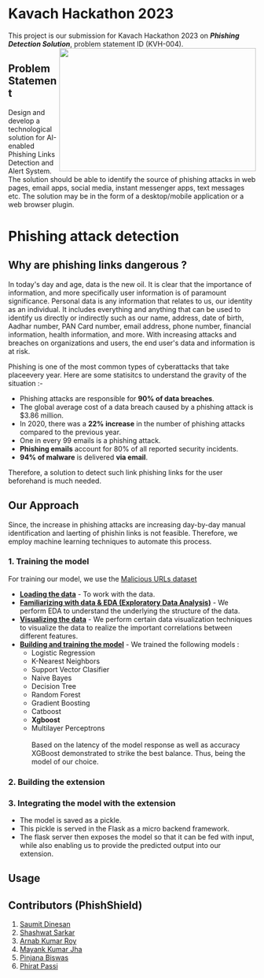 # Kavach Hackathon 2023
This project is our submission for Kavach Hackathon 2023 on ***Phishing Detection Solution***, problem statement ID (KVH-004).<br />
<img src="https://github.com/shshwtsrkr/Phishing-attack-detection/blob/master/images/kavach-logo.png"  width="400" height="250" style="float: right;">

## Problem Statement 
Design and develop a technological solution for AI-enabled Phishing Links Detection and Alert System. The solution should be able to identify the source of phishing attacks in web pages, email apps, social media, instant messenger apps, text messages etc. The solution may be in the form of a desktop/mobile application or a web browser plugin.

# Phishing attack detection
## Why are phishing links dangerous ?

In today's day and age, data is the new oil. It is clear that the importance of information, and more specifically user information is of paramount significance. Personal data is any information that relates to us, our identity as an individual. It includes everything and anything that can be used to identify us directly or indirectly such as our name, address, date of birth, Aadhar number, PAN Card number, email address, phone number, financial information, health information, and more. With increasing attacks and breaches on organizations and users, the end user's data and information is at risk.

Phishing is one of the most common types of cyberattacks that take placeevery year. Here are some statisitcs to understand the gravity of the situation :- <br />
- Phishing attacks are responsible for **90% of data breaches**.
- The global average cost of a data breach caused by a phishing attack is $3.86 million. 
- In 2020, there was a **22% increase** in the number of phishing attacks compared to the previous year.
- One in every 99 emails is a phishing attack. 
- **Phishing emails** account for 80% of all reported security incidents.
- **94% of malware** is delivered **via email**.

Therefore, a solution to detect such link phishing links for the user beforehand is much needed.

## Our Approach
Since, the increase in phishing attacks are increasing day-by-day manual identification and laerting of phishin links is not feasible.
Therefore, we employ machine learning techniques to automate this process. 

### 1. Training the model
For training our model, we use the [Malicious URLs dataset](https://www.kaggle.com/eswarchandt/phishing-website-detector)
- **<ins>Loading the data</ins>** - To work with the data.
- **<ins>Familiarizing with data & EDA (Exploratory Data Analysis)</ins>** - We perform EDA to understand the underlying the structure of the data.
- **<ins>Visualizing the data</ins>** - We perform certain data visualization techniques to visualize the data to realize the important correlations between different features.
- **<ins>Building and training the model</ins>** - We trained the following models :
    - Logistic Regression
    - K-Nearest Neighbors
    - Support Vector Clasifier
    - Naive Bayes
    - Decision Tree
    - Random Forest
    - Gradient Boosting
    - Catboost
    - **Xgboost**
    - Multilayer Perceptrons<br /><br />
   Based on the latency of the model response as well as accuracy XGBoost demonstrated to strike the best balance. Thus, being the model of our choice.

### 2. Building the extension
### 3. Integrating the model with the extension
- The model is saved as a pickle.
- This pickle is served in the Flask as a micro backend framework.
- The flask server then exposes the model so that it can be fed with input, while also enabling us to provide the predicted output into our extension.

## Usage


## Contributors (PhishShield)

1. [Saumit Dinesan](https://github.com/justsaumit)
2. [Shashwat Sarkar](https://github.com/shshwtsrkr)
3. [Arnab Kumar Roy](https://github.com/ArnabKumarRoy02)
4. [Mayank Kumar Jha](https://github.com/mayankxjha)
5. [Pinjana Biswas](https://github.com/Pinjana)
6. [Phirat Passi](https://github.com/Phirat-Passi)
